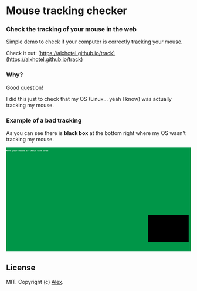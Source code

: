 # Mouse tracking checker

### Check the tracking of your mouse in the web

Simple demo to check if your computer is correctly tracking your mouse.

Check it out: [https://alxhotel.github.io/track](https://alxhotel.github.io/track)

### Why?

Good question!

I did this just to check that my OS (Linux... yeah I know) was actually tracking my mouse.

### Example of a bad tracking

As you can see there is **black box** at the bottom right where my OS wasn't tracking my mouse.

![example bad trackiong](assets/example-bad-tracking.png)

## License

MIT. Copyright (c) [Alex](https://github.com/alxhotel).

